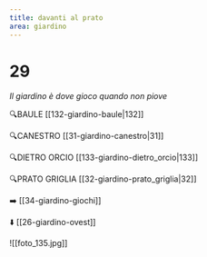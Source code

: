 ```yaml
---
title: davanti al prato
area: giardino
---
```

# 29
_Il giardino è dove gioco quando non piove_

🔍BAULE [[132-giardino-baule|132]]

🔍CANESTRO [[31-giardino-canestro|31]]

🔍DIETRO ORCIO [[133-giardino-dietro_orcio|133]]

🔍PRATO GRIGLIA [[32-giardino-prato_griglia|32]]

➡️ [[34-giardino-giochi]]

⬇️ [[26-giardino-ovest]]

![[foto_135.jpg]]